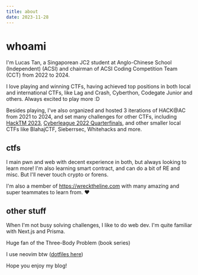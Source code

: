 ```yaml
---
title: about
date: 2023-11-28
---
```


# whoami

I'm Lucas Tan, a Singaporean JC2 student at Anglo-Chinese School (Independent) (ACSI) and chairman of ACSI
Coding Competition Team (CCT) from 2022 to 2024.

I love playing and winning CTFs, having achieved top positions in both local and international CTFs, like Lag and Crash,
Cyberthon, Codegate Junior and others. Always excited to play more :D

Besides playing, I've also organized and hosted 3 iterations of HACK@AC from 2021 to 2024, and set many challenges for
other CTFs, including [HackTM 2023](https://ctftime.org/event/1848), [Cyberleague 2022
Quarterfinals](https://cyberleague.co/), and other smaller local CTFs like BlahajCTF, Sieberrsec, Whitehacks and more.

## ctfs

I main pwn and web with decent experience in both, but always looking to learn more! I'm also learning smart contract,
and can do a bit of RE and misc. But I'll never touch crypto or forens.

I'm also a member of <https://wrecktheline.com> with many amazing and super teammates to learn from. ❤️

## other stuff

When I'm not busy solving challenges, I like to do web dev. I'm quite familiar with Next.js and Prisma.

Huge fan of the Three-Body Problem (book series)

I use neovim btw ([dotfiles here](https://github.com/samuzora/dotfiles))

Hope you enjoy my blog!
